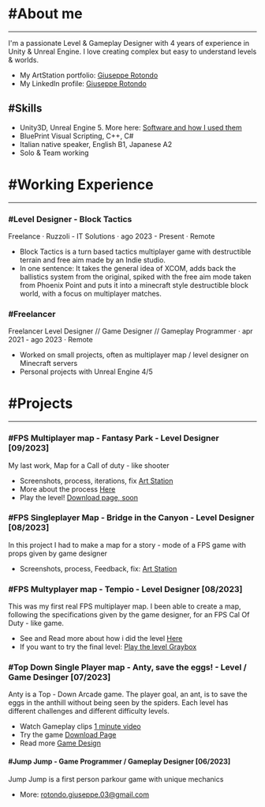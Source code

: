 # #About me

<hr>

I'm a passionate Level & Gameplay Designer with 4 years of experience in Unity & Unreal Engine. I love creating complex but easy to understand levels & worlds.
- My ArtStation portfolio: [Giuseppe Rotondo](https://www.artstation.com/giusepperotondo)
- My LinkedIn profile: [Giuseppe Rotondo](https://www.linkedin.com/in/giuseppe-rotondo-6b222a1b1/)

## #Skills
- Unity3D, Unreal Engine 5. More here: [Software and how I used them](https://github.com/GiuseppeRotondo03/GiuseppeRotondo03.github.io/blob/main/List%20of%20Programs%20that%20i%20know.pdf)
- BluePrint Visual Scripting, C++, C#
- Italian native speaker, English B1, Japanese A2
- Solo & Team working

# #Working Experience

<hr> 

### #Level Designer - Block Tactics 
Freelance · Ruzzoli - IT Solutions · ago 2023 - Present · Remote
- Block Tactics is a turn based tactics multiplayer game with destructible terrain and free aim made by an Indie studio.
- In one sentence: It takes the general idea of XCOM, adds back the ballistics system from the original, spiked with the free aim mode taken from Phoenix Point and puts it into a minecraft style
        destructible block world, with a focus on multiplayer matches.

### #Freelancer
Freelancer Level Designer // Game Designer // Gameplay Programmer · apr 2021 - ago 2023 · Remote
- Worked on small projects, often as multiplayer map / level designer on Minecraft servers
- Personal projects with Unreal Engine 4/5

# #Projects

<hr>

### #FPS Multiplayer map - Fantasy Park - Level Designer [09/2023]
My last work, Map for a Call of duty - like shooter
- Screenshots, process, iterations, fix [Art Station]()
- More about the process [Here](https://giusepperotondo03.github.io/ParkMapFPS/)
- Play the level! [Download page, soon](https://www.artstation.com/artwork/LRBgvk)

### #FPS Singleplayer Map - Bridge in the Canyon - Level Designer [08/2023]
In this project I had to make a map for a story - mode of a FPS game with props given by game designer
- Screenshots, process, Feedback, fix: [Art Station](https://www.artstation.com/artwork/6NzvN5)

### #FPS Multyplayer map - Tempio - Level Designer [08/2023]
This was my first real FPS multiplayer map. I been able to create a map, following the specifications given by the game designer, for an FPS Cal Of Duty - like game.
- See and Read more about how i did the level [Here](https://giusepperotondo03.github.io/project_V/)
- If you want to try the final level: [Play the level Graybox](https://giusepperotondo.itch.io/project-v)

### #Top Down Single Player map - Anty, save the eggs! - Level / Game Desinger [07/2023]
Anty is a Top - Down Arcade game. The player goal, an ant, is to save the eggs in the anthill without being seen by the spiders. Each level has different challenges and different difficulty levels.
- Watch Gameplay clips [1 minute video](https://youtu.be/yeR7v-2roT4)
- Try the game [Download Page](https://giusepperotondo.itch.io/anty-please-save-the-eggs)
- Read more [Game Design](https://giusepperotondo03.github.io/Anty-Design/)

#### #Jump Jump - Game Programmer / Gameplay Designer [06/2023]
Jump Jump is a first person parkour game with unique mechanics
- More: rotondo.giuseppe.03@gmail.com
